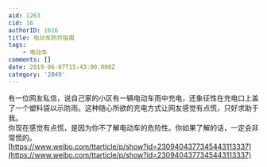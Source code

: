 ```yaml
---
aid: 1263
cid: 16
authorID: 1616
title: 电动车防炸指南
tags:
    - 电动车
comments: []
date: 2019-06-07T15:43:00.000Z
category: '2049'
---
```


​​有一位网友私信，说自己家的小区有一辆电动车雨中充电，还象征性在充电口上盖了一个塑料袋以示防雨。这种随心所欲的充电方式让网友感觉有点慌，只好求助于我。  
你现在感觉有点慌，是因为你不了解电动车的危险性。你如果了解的话，一定会非常慌的。  
[https://www.weibo.com/ttarticle/p/show?id=2309404377345443113337](https://www.weibo.com/ttarticle/p/show?id=2309404377345443113337)
